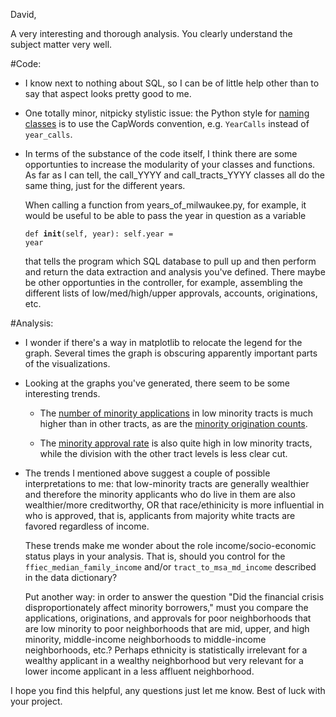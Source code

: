 David,

A very interesting and thorough analysis. You clearly understand the subject matter very well.

#Code:

* I know next to nothing about SQL, so I can be of little help other than to say that aspect looks pretty good to me.

* One totally minor, nitpicky stylistic issue: the Python style for [naming classes](https://www.python.org/dev/peps/pep-0008/#class-names) is to use the CapWords convention, e.g. `YearCalls` instead of `year_calls`.

* In terms of the substance of the code itself, I think there are some opportunties to increase the modularity of your classes and functions. As far as I can tell, the call_YYYY and call_tracts_YYYY classes all do the same thing, just for the different years.

	When calling a function from years_of_milwaukee.py, for example, it would be useful to be able to pass the year in question as a variable 		
			<pre><code>def __init__(self, year): 
		self.year = year</code></pre> 
	that tells the program which SQL database to pull up and then perform and return the data extraction and analysis you've defined. 
	There maybe be other opportunties in the controller, for example, assembling the different lists of low/med/high/upper approvals, accounts, originations, etc.

#Analysis:

* I wonder if there's a way in matplotlib to relocate the legend for the graph. Several times the graph is obscuring apparently important parts of the visualizations.

* Looking at the graphs you've generated, there seem to be some interesting trends. 

	* The [number of minority applications](https://github.com/Kibrael/DAT4-students/blob/master/david/CourseProject/minority%20applicaiton%20count%20tract.png) in low minority tracts is much higher than in other tracts, as are the [minority origination counts](https://github.com/Kibrael/DAT4-students/blob/master/david/CourseProject/minority_origination_counts.png). 

	* The [minority approval rate](https://github.com/Kibrael/DAT4-students/blob/master/david/CourseProject/minority%20approval%20rates.png) is also quite high in low minority tracts, while the division with the other tract levels is less clear cut.

* The trends I mentioned above suggest a couple of possible interpretations to me: that low-minority tracts are generally wealthier and therefore the minority applicants who do live in them are also wealthier/more creditworthy, OR that race/ethinicity is more influential in who is approved, that is, applicants from majority white tracts are favored regardless of income.

	These trends make me wonder about the role income/socio-economic status plays in your analysis. That is, should you control for the `ffiec_median_family_income` and/or `tract_to_msa_md_income` described in the data dictionary? 

	Put another way: in order to answer the question "Did the financial crisis disproportionately affect minority borrowers," must you compare the applications, originations, and approvals for poor neighborhoods that are low minority to poor neighborhoods that are mid, upper, and high minority, middle-income neighborhoods to middle-income neighborhoods, etc.? Perhaps ethnicity is statistically irrelevant for a wealthy applicant in a wealthy neighborhood but very relevant for a lower income applicant in a less affluent neighborhood.

I hope you find this helpful, any questions just let me know. Best of luck with your project.

